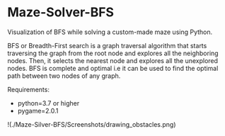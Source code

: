 # Maze-Solver-BFS
Visualization of BFS while solving a custom-made maze using Python.

BFS or Breadth-First search is a graph traversal algorithm that starts traversing the graph from the root node and explores all the neighboring nodes. Then, it selects the nearest node and explores all the unexplored nodes.
BFS is complete and optimal i.e it can be used to find the optimal path between two nodes of any graph.

Requirements:
- python=3.7 or higher
- pygame=2.0.1

!(./Maze-Silver-BFS/Screenshots/drawing_obstacles.png)

